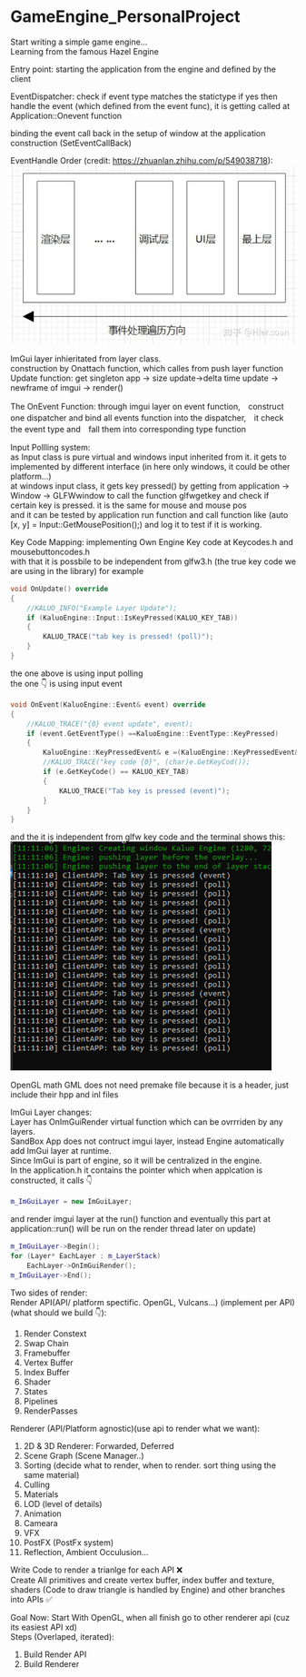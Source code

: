 # GameEngine_PersonalProject  

Start writing a simple game engine...  
Learning from the famous Hazel Engine  

Entry point: starting the application from the engine and defined by the client  

EventDispatcher: check if event type matches the statictype if yes then handle the event (which defined from the event func), it is getting called at Application::Onevent function

binding the event call back in the setup of window at the application construction (SetEventCallBack)

EventHandle Order (credit: <https://zhuanlan.zhihu.com/p/549038718>):  
![image](https://github.com/Zhengkaluo/GameEngine_PersonalProject/blob/main/IMG/EventHandleOrder.jpg)

ImGui layer inhieritated from layer class.  
construction by Onattach function, which calles from push layer function  
Update function: get singleton app -> size update->delta time update -> newframe of imgui -> render()  

The OnEvent Function: through imgui layer on event function,　construct one dispatcher and bind all events function into the dispatcher,　it check the event type and　fall them into corresponding type function

Input Pollling system:  
as Input class is pure virtual and windows input inherited from it. it gets to implemented by different interface (in here only windows, it could be other platform...)  
at windows input class, it gets key pressed() by getting from application -> Window -> GLFWwindow to call the function glfwgetkey and check if certain key is pressed. it is the same for mouse and mouse pos  
and it can be tested by application run function and call function like (auto [x, y] = Input::GetMousePosition();) and log it to test if it is working.  

Key Code Mapping:
implementing Own Engine Key code at Keycodes.h and mousebuttoncodes.h  
with that it is possbile to be independent from glfw3.h (the true key code we are using in the library) for example

```c++
void OnUpdate() override
{
	//KALUO_INFO("Example Layer Update");
	if (KaluoEngine::Input::IsKeyPressed(KALUO_KEY_TAB)) 
	{
		KALUO_TRACE("tab key is pressed! (poll)");
	}
}
```

the one above is using input polling  
the one 👇 is using input event

```c++
void OnEvent(KaluoEngine::Event& event) override
{
	//KALUO_TRACE("{0} event update", event);
	if (event.GetEventType() ==KaluoEngine::EventType::KeyPressed)
	{
		KaluoEngine::KeyPressedEvent& e =(KaluoEngine::KeyPressedEvent&)event;
		//KALUO_TRACE("key code {0}", (char)e.GetKeyCod());
		if (e.GetKeyCode() == KALUO_KEY_TAB)
		{
			KALUO_TRACE("Tab key is pressed (event)");
		}
	}
}
```

and the it is independent from glfw key code and the terminal shows this:  
![image](https://github.com/Zhengkaluo/GameEngine_PersonalProject/blob/main/IMG/Poll-Event.png)

OpenGL math GML does not need premake file because it is a header, just include their hpp and inl files

ImGui Layer changes:  
Layer has OnImGuiRender virtual function which can be ovrrriden by any layers.  
SandBox App does not contruct imgui layer, instead Engine automatically add ImGui layer at runtime.  
Since ImGui is part of engine, so it will be centralized in the engine.  
In the application.h it contains the pointer which when applcation is constructed, it calls 👇

```c++
m_ImGuiLayer = new ImGuiLayer; 
```

and render imgui layer at the run() function and eventually this part at application::run() will be run on the render thread later on update)  

```c++
m_ImGuiLayer->Begin();
for (Layer* EachLayer : m_LayerStack)
	EachLayer->OnImGuiRender();
m_ImGuiLayer->End();
```

Two sides of render:  
Render API(API/ platform spectific. OpenGL, Vulcans...) (implement per API)(what should we build 👇):  

1. Render Constext
2. Swap Chain
3. Framebuffer
4. Vertex Buffer
5. Index Buffer
6. Shader
7. States
8. Pipelines
9. RenderPasses

Renderer (API/Platform agnostic)(use api to render what we want):  

1. 2D & 3D Renderer: Forwarded, Deferred
2. Scene Graph (Scene Manager..)
3. Sorting (decide what to render, when to render. sort thing using the same material)
4. Culling
5. Materials
6. LOD (level of details)
7. Animation
8. Cameara
9. VFX
10. PostFX (PostFx system)
11. Reflection, Ambient Occulusion...

Write Code to render a trianlge for each API ❌  
Create All primitives and create vertex buffer, index buffer and texture, shaders (Code to draw triangle is handled by Engine) and other branches into APIs  ✅

Goal Now: Start With OpenGL, when all finish go to other renderer api (cuz its easiest API xd)  
Steps (Overlaped, iterated):

1. Build Render API
2. Build Renderer

